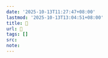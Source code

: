 ```yaml
---
date: '2025-10-13T11:27:47+08:00'
lastmod: '2025-10-13T13:04:51+08:00'
title: 󰙰
url: 󰙰
tags: []
src:
note:
---
```

